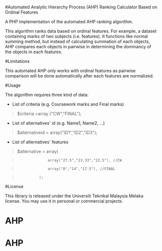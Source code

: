 #Automated Analytic Hierarchy Process (AHP) Ranking Calculator Based on Ordinal Features

A PHP implementation of the automated AHP ranking algorithm.

This algorithm ranks data based on ordinal features. For example, a dataset containing marks of two subjects (i.e. features). It functions like normal summing method, but instead of calculating summation of each objects, AHP compares each objects in pairwise in determining the dominancy of the objects in each features. 

#Limitations

This automated AHP only works with ordinal features as pairwise comparison will be done automatically after each features are normalized.

#Usage

The algorithm requires three kind of data:
- List of criteria (e.g. Coursework marks and Final marks)

> $criteria =array ("CW","FINAL");

- List of alternatives' id (e.g. Name1, Name2, ...)

> $alternativeid = array("ID1","ID2","ID3");

- List of alternatives' features
 
>$alternative = array(

>					array("27.5","23.33","22.5"), //CW

>					array("8","14","17.5"), //FINAL

> 				);

#License

This library is released under the Universiti Teknikal Malaysia Melaka license. You may use it in personal or commercial projects.
# AHP
# AHP

